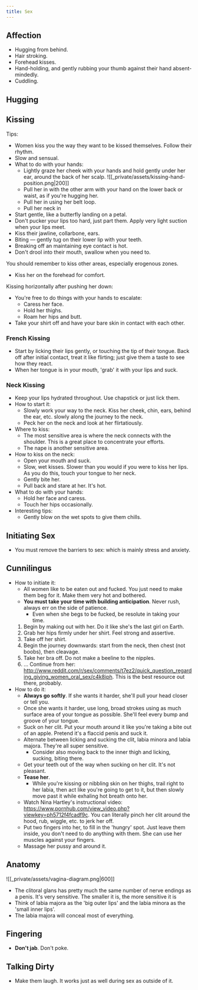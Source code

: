 ```yaml
---
title: Sex
---
```


## Affection
- Hugging from behind.
- Hair stroking.
- Forehead kisses.
- Hand-holding, and gently rubbing your thumb against their hand absent-mindedly.
- Cuddling.

## Hugging


## Kissing
Tips:
- Women kiss you the way they want to be kissed themselves. Follow their rhythm.
- Slow and sensual.
- What to do with your hands:
	- Lightly graze her cheek with your hands and hold gently under her ear, around the back of her scalp.
		  ![[_private/assets/kissing-hand-position.png|200]]
	 - Pull her in with the other arm with your hand on the lower back or waist, as if you're hugging her.
	 - Pull her in using her belt loop.
	 - Pull her neck in
- Start gentle, like a butterfly landing on a petal.
- Don't pucker your lips too hard, just part them. Apply very light suction when your lips meet.
- Kiss their jawline, collarbone, ears.
- Biting — gently tug on their lower lip with your teeth.
- Breaking off an maintaining eye contact is hot.
- Don't drool into their mouth, swallow when you need to.

You should remember to kiss other areas, especially erogenous zones.
- Kiss her on the forehead for comfort.

Kissing horizontally after pushing her down:
- You're free to do things with your hands to escalate:
	- Caress her face.
	- Hold her thighs.
	- Roam her hips and butt.
 - Take your shirt off and have your bare skin in contact with each other.

### French Kissing
- Start by licking their lips gently, or touching the tip of their tongue. Back off after initial contact, treat it like flirting; just give them a taste to see how they react.
- When her tongue is in your mouth, 'grab' it with your lips and suck.

### Neck Kissing
- Keep your lips hydrated throughout. Use chapstick or just lick them.
- How to start it:
	- Slowly work your way to the neck. Kiss her cheek, chin, ears, behind the ear, etc. slowly along the journey to the neck.
	- Peck her on the neck and look at her flirtatiously.
- Where to kiss:
	- The most sensitive area is where the neck connects with the shoulder. This is a great place to concentrate your efforts.
	- The nape is another sensitive area.
- How to kiss on the neck:
	- Open your mouth and suck.
	- Slow, wet kisses. Slower than you would if you were to kiss her lips. As you do this, touch your tongue to her neck.
	- Gently bite her.
	- Pull back and stare at her. It's hot.
- What to do with your hands:
	- Hold her face and caress.
	- Touch her hips occasionally.
 - Interesting tips:
	 - Gently blow on the wet spots to give them chills.

## Initiating Sex
- You must remove the barriers to sex: which is mainly stress and anxiety.

## Cunnilingus
- How to initiate it:
	- All women like to be eaten out and fucked. You just need to make them beg for it. Make them very hot and bothered.
	- **You must take your time with building anticipation**. Never rush, always err on the side of patience. 
		- Even when she begs to be fucked, be resolute in taking your time.
	1. Begin by making out with her. Do it like she's the last girl on Earth.
	2. Grab her hips firmly under her shirt. Feel strong and assertive.
	3. Take off her shirt.
	4. Begin the journey downwards: start from the neck, then chest (not boobs), then cleavage.
	5. Take her bra off. Do not make a beeline to the nipples.
	6. ... Continue from her: http://www.reddit.com/r/sex/comments/t7ez2/quick_question_regarding_giving_women_oral_sex/c4k8iph. This is the best resource out there, probably.
- How to do it:
	- **Always go softly**. If she wants it harder, she'll pull your head closer or tell you.
	- Once she wants it harder, use long, broad strokes using as much surface area of your tongue as possible. She'll feel every bump and groove of your tongue.
	- Suck on her clit. Put your mouth around it like you're taking a bite out of an apple. Pretend it's a flaccid penis and suck it.
	- Alternate between licking and sucking the clit, labia minora and labia majora. They're all super sensitive.
		- Consider also moving back to the inner thigh and licking, sucking, biting there.
	- Get your teeth out of the way when sucking on her clit. It's not pleasant.
	- **Tease her**.
		- While you're kissing or nibbling skin on her thighs, trail right to her labia, then act like you're going to get to it, but then slowly move past it while exhaling hot breath onto her.
	 - Watch Nina Hartley's instructional video: https://www.pornhub.com/view_video.php?viewkey=ph5712f4fcadf9c. You can literally pinch her clit around the hood, rub, wiggle, etc. to jerk her off. 
	 - Put two fingers into her, to fill in the 'hungry' spot. Just leave them inside, you don't need to do anything with them. She can use her muscles against your fingers.
	 - Massage her pussy and around it.

## Anatomy
![[_private/assets/vagina-diagram.png|600]]

- The clitoral glans has pretty much the same number of nerve endings as a penis. It's very sensitive. The smaller it is, the more sensitive it is
- Think of labia majora as the 'big outer lips' and the labia minora as the 'small inner lips'.
- The labia majora will conceal most of everything.

## Fingering
- **Don't jab**. Don't poke.

## Talking Dirty
- Make them laugh. It works just as well during sex as outside of it.
